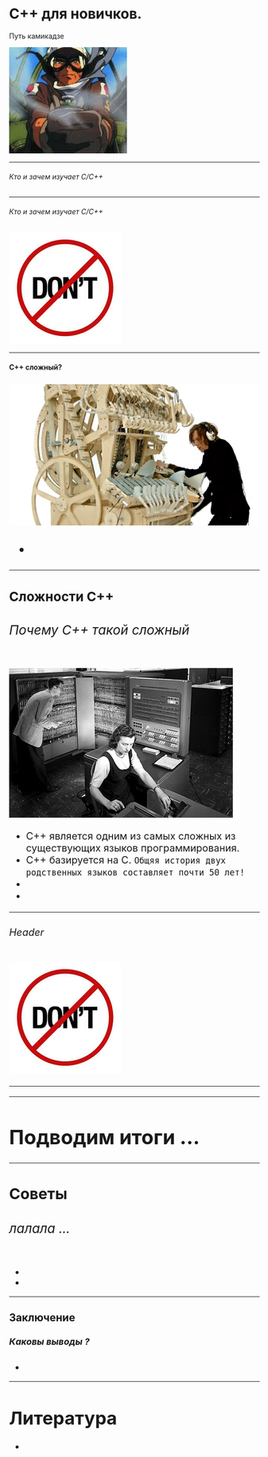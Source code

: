 <!-- $theme: gaia -->

C++ для новичков.
=====================
Путь камикадзе

![Image](kamikaze.jpg)

---
###### Кто и зачем изучает С/С++


---
###### Кто и зачем изучает С/С++

![Image](dont.jpg)

---
#### С++ сложный?
<span style="font-size:26px">

![Image](cpp_is_easy.jpg)

* 

---
#### Сложности С++
###### Почему С++ такой сложный
<span style="font-size:20px">

![Image](old_coding.jpg)

* С++ является одним из самых сложных из существующих языков программирования.
* С++ базируется на С. 
	`Общяя история двух родственных языков составляет почти 50 лет!`
* 
* 


	 
	
---
###### Header

![Image](dont.jpg)

---


----
# Подводим итоги ...
<span style="font-size:26px">

---	
### Советы
###### лалала ...
<span style="font-size:18px">

* 
* 	

  	
---
### Заключение
##### Каковы выводы ?
*

---
Литература
===========================================

* 